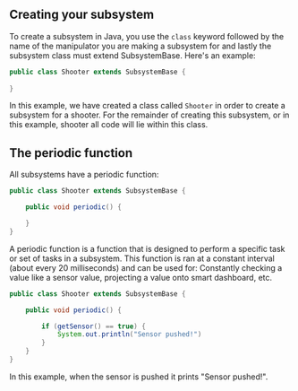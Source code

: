 ## Creating your subsystem

To create a subsystem in Java, you use the `class` keyword followed by the name of the manipulator you are making a subsystem for and lastly the subsystem class must extend SubsystemBase. Here's an example:

```java
public class Shooter extends SubsystemBase {
    
}
```

In this example, we have created a class called `Shooter` in order to create a subsystem for a shooter. For the remainder of creating this subsystem, or in this example, shooter all code will lie within this class. 

## The periodic function

All subsystems have a periodic function:

```java
public class Shooter extends SubsystemBase {

    public void periodic() {

    }
}
```

A periodic function is a function that is designed to perform a specific task or set of tasks in a subsystem. This function is ran at a constant interval (about every 20 milliseconds) and can be used for: Constantly checking a value like a sensor value, projecting a value onto smart dashboard, etc.

```java
public class Shooter extends SubsystemBase {

    public void periodic() {

        if (getSensor() == true) {
            System.out.println("Sensor pushed!")
        }
    }
}
```

In this example, when the sensor is pushed it prints "Sensor pushed!".

